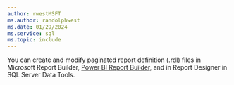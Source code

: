 ```yaml
---
author: rwestMSFT
ms.author: randolphwest
ms.date: 01/29/2024
ms.service: sql
ms.topic: include
---
```

  You can create and modify paginated report definition (.rdl) files in Microsoft Report Builder, [Power BI Report Builder](/power-bi/paginated-reports/report-builder-power-bi), and in Report Designer in SQL Server Data Tools.
